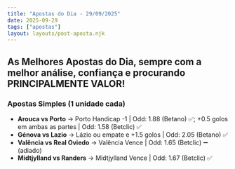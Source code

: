 ```yaml
---
title: "Apostas do Dia - 29/09/2025"
date: 2025-09-29
tags: ["apostas"]
layout: layouts/post-aposta.njk
---
```


## As Melhores Apostas do Dia, sempre com a melhor análise, confiança e procurando PRINCIPALMENTE VALOR!

### Apostas Simples (1 unidade cada)

- **Arouca vs Porto** → Porto Handicap -1 | Odd: 1.88 (Betano) ✅; +0.5 golos em ambas as partes | Odd: 1.58 (Betclic) ✅
- **Génova vs Lazio** → Lázio ou empate e +1.5 golos | Odd: 2.05 (Betano) ✅
- **Valência vs Real Oviedo** → Valência Vence | Odd: 1.65 (Betclic) ➖ (adiado)
- **Midtjylland vs Randers** → Midtjylland Vence | Odd: 1.67 (Betclic) ✅
